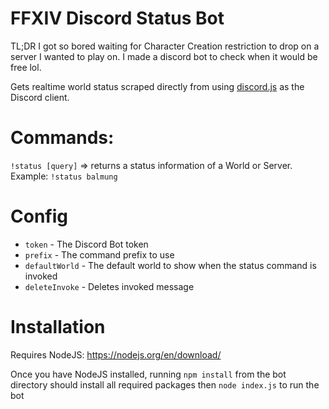 # FFXIV Discord Status Bot
TL;DR I got so bored waiting for Character Creation restriction to drop on a server I wanted to play on. I made a discord bot to check when it would be free lol.

Gets realtime world status scraped directly from <a href="https://na.finalfantasyxiv.com/lodestone/worldstatus/"></a> using <a href="https://github.com/hydrabolt/discord.js/">discord.js</a> as the Discord client.

# Commands:
`!status [query]` => returns a status information of a World or Server. Example: `!status balmung`

# Config
- `token` - The Discord Bot token
- `prefix` - The command prefix to use
- `defaultWorld` - The default world to show when the status command is invoked
- `deleteInvoke` - Deletes invoked message

# Installation
Requires NodeJS: https://nodejs.org/en/download/

Once you have NodeJS installed, running `npm install` from the bot directory should install all required packages then `node index.js` to run the bot
